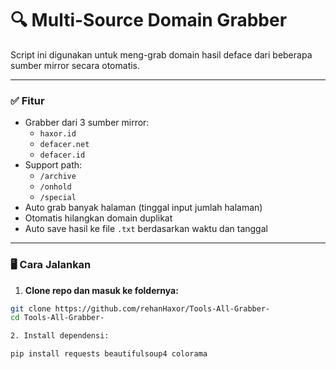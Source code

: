 # 🔍 Multi-Source Domain Grabber

Script ini digunakan untuk meng-grab domain hasil deface dari beberapa sumber mirror secara otomatis.

---

### ✅ Fitur

- Grabber dari 3 sumber mirror:
  - `haxor.id`
  - `defacer.net`
  - `defacer.id`
- Support path:
  - `/archive`
  - `/onhold`
  - `/special`
- Auto grab banyak halaman (tinggal input jumlah halaman)
- Otomatis hilangkan domain duplikat
- Auto save hasil ke file `.txt` berdasarkan waktu dan tanggal

---

### 🖥️ Cara Jalankan

1. **Clone repo dan masuk ke foldernya:**
```bash
git clone https://github.com/rehanHaxor/Tools-All-Grabber-
cd Tools-All-Grabber-

2. Install dependensi:

pip install requests beautifulsoup4 colorama
